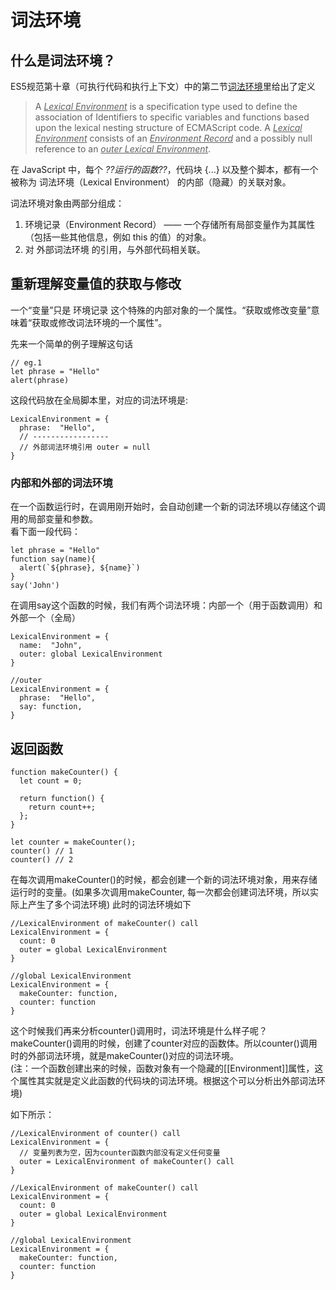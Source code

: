 # 词法环境

## 什么是词法环境？
ES5规范第十章（可执行代码和执行上下文）中的第二节[词法环境](http://es5.github.io/#x10.2)里给出了定义
> A <u>*Lexical Environment*</u> is a specification type used to define the association of Identifiers to specific variables and functions based upon the lexical nesting structure of ECMAScript code. A <u>*Lexical Environment*</u> consists of an <u>*Environment Record*</u> and a possibly null reference to an <u>*outer Lexical Environment*</u>.

在 JavaScript 中，每个 *??运行的函数??*，代码块 {...} 以及整个脚本，都有一个被称为 词法环境（Lexical Environment） 的内部（隐藏）的关联对象。

词法环境对象由两部分组成：

1. 环境记录（Environment Record） —— 一个存储所有局部变量作为其属性（包括一些其他信息，例如 this 的值）的对象。
2. 对 外部词法环境 的引用，与外部代码相关联。  



## 重新理解变量值的获取与修改

一个“变量”只是 环境记录 这个特殊的内部对象的一个属性。“获取或修改变量”意味着“获取或修改词法环境的一个属性”。

先来一个简单的例子理解这句话
```
// eg.1
let phrase = "Hello"
alert(phrase)
```

这段代码放在全局脚本里，对应的词法环境是:
```
LexicalEnvironment = {
  phrase:  "Hello",
  // -----------------
  // 外部词法环境引用 outer = null
}
```

### 内部和外部的词法环境
在一个函数运行时，在调用刚开始时，会自动创建一个新的词法环境以存储这个调用的局部变量和参数。  
看下面一段代码：
```
let phrase = "Hello"
function say(name){
  alert(`${phrase}, ${name}`)
}
say('John')
```
在调用say这个函数的时候，我们有两个词法环境：内部一个（用于函数调用）和外部一个（全局）
```
LexicalEnvironment = {
  name:  "John",
  outer: global LexicalEnvironment
}

//outer
LexicalEnvironment = {
  phrase:  "Hello",
  say: function,
}
```

## 返回函数
```
function makeCounter() {
  let count = 0;

  return function() {
    return count++;
  };
}

let counter = makeCounter();
counter() // 1
counter() // 2
```

在每次调用makeCounter()的时候，都会创建一个新的词法环境对象，用来存储运行时的变量。(如果多次调用makeCounter, 每一次都会创建词法环境，所以实际上产生了多个词法环境)
此时的词法环境如下
```
//LexicalEnvironment of makeCounter() call
LexicalEnvironment = {
  count: 0
  outer = global LexicalEnvironment
} 

//global LexicalEnvironment
LexicalEnvironment = {
  makeCounter: function,
  counter: function
}
```

这个时候我们再来分析counter()调用时，词法环境是什么样子呢？  
makeCounter()调用的时候，创建了counter对应的函数体。所以counter()调用时的外部词法环境，就是makeCounter()对应的词法环境。  
(注：一个函数创建出来的时候，函数对象有一个隐藏的[[Environment]]属性，这个属性其实就是定义此函数的代码块的词法环境。根据这个可以分析出外部词法环境)

如下所示：
```
//LexicalEnvironment of counter() call
LexicalEnvironment = {
  // 变量列表为空，因为counter函数内部没有定义任何变量
  outer = LexicalEnvironment of makeCounter() call
} 

//LexicalEnvironment of makeCounter() call
LexicalEnvironment = {
  count: 0
  outer = global LexicalEnvironment
} 

//global LexicalEnvironment
LexicalEnvironment = {
  makeCounter: function,
  counter: function
}
```
